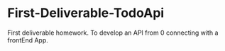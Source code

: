 # First-Deliverable-TodoApi
First deliverable homework. To develop an API from 0 connecting with a frontEnd App. 
